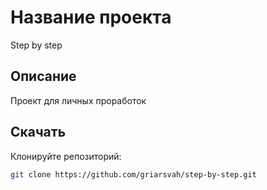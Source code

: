 # Название проекта
Step by step

## Описание
Проект для личных проработок

## Скачать
Клонируйте репозиторий:
```bash
git clone https://github.com/griarsvah/step-by-step.git
```